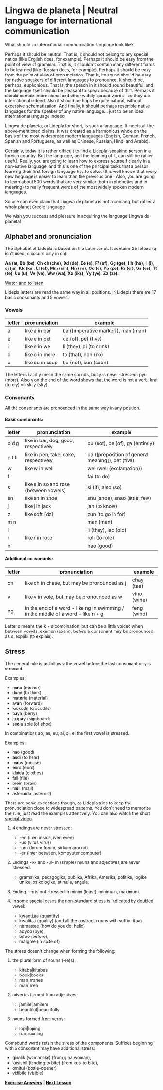 # Lingwa de planeta | Neutral language for international communication

What should an international communication language look like?

Perhaps it should be neutral. That is, it should not belong to any special
nation (like English does, for example). Perhaps it should be easy from the
point of view of grammar. That is, it shouldn't contain many different forms to
be learned (like Russian does, for example). Perhaps it should be easy from the
point of view of pronunciation. That is, its sound should be easy for native
speakers of different languages to pronounce. It should be, perhaps,
euphonious. That is, the speech in it should sound beautiful, and the language
itself should be pleasant to speak because of that. Perhaps it should contain
international and other widely spread words - as they are international indeed.
Also it should perhaps be quite natural, without excessive schematization. And
finally, it should perhaps resemble native languages for the speaker of any
native language... just to be an ideal international language indeed.

Lingwa de planeta, or Lidepla for short, is such a language. It meets all the
above-mentioned claims. It was created as a harmonious whole on the basis of
the most widespread modern languages (English, German, French, Spanish and
Portuguese, as well as Chinese, Russian, Hindi and Arabic).

Certainly, today it is rather difficult to find a Lidepla-speaking person in a
foreign country. But the language, and the learning of it, can still be rather
useful. Really, you are going to learn how to express yourself clearly in a
non-native language, and this is one of the principal tasks that a person
learning their first foreign language has to solve. (It is well known that
every new language is easier to learn than the previous one.) Also, you are
going to learn about 500 words that are very similar (both in phonetics and in
meaning) to really frequent words of the most widely spoken modern languages.

So one can even claim that Lingwa de planeta is not a conlang, but rather a
whole planet Creole language.

We wish you success and pleasure in acquiring the language Lingwa de planeta!

## Alphabet and pronunciation

The alphabet of Lidepla is based on the Latin script. It contains 25 letters (q
isn't used, c occurs only in ch):

**Aa (a)**, **Bb (be)**, **Ch ch (che)**, **Dd (de)**, **Ee (e)**, **Ff (ef)**,
**Gg (ge)**, **Hh (ha)**, **Ii (i)**, **Jj (ja)**, **Kk (ka)**, **Ll (el)**,
**Mm (em)**, **Nn (en)**, **Oo (o)**, **Pp (pe)**, **Rr (er)**, **Ss (es)**,
**Tt (te)**, **Uu (u)**, **Vv (ve)**, **Ww (wa)**, **Xx (iks)**, **Yy (ye)**,
**Zz (ze).**

[Watch and to listen](https://www.youtube.com/watch?v=RfItYf-cAig)

Lidepla letters are read the same way in all positions. In Lidepla there are 17
basic consonants and 5 vowels.

### Vowels

| letter | pronunciation   | example                             |
|--------|-----------------|-------------------------------------|
| a      | like a in bar   | ba ([imperative marker]), man (man) |
| e      | like e in pet   | de (of), pet (five)                 |
| i      | like e in we    | li (they), pi (to drink)            |
| o      | like o in more  | to (that), non (no)                 |
| u      | like ou in soup | bu (not), sun (soon)                |

The letters i and y mean the same sounds, but y is never stressed: pyu (more).
Also y on the end of the word shows that the word is not a verb: krai (to cry)
vs skay (sky).

### Consonants

All the consonants are pronounced in the same way in any position.

#### Basic consonants:

| letter | pronunciation                          | example                                           |
|--------|----------------------------------------|---------------------------------------------------|
| b d g  | like in bar, dog, good, respectively   | bu (not), de (of), ga (entirely)                  |
| p t k  | like in pen, take, cake, respectively  | pa ([preposition of general meaning]), pet (five) |
| w      | like w in well                         | wel (well (exclamation))                          |
| f      |                                        | fai (to do)                                       |
| s      | like s in so and rose (between vowels) | si (if), also (so)                                |
| sh     | like sh in shoe                        | shu (shoe), shao (little, few)                    |
| j      | like j in jack                         | jan (to know)                                     |
| z      | like soft [dz]                         | zun (to go in for)                                |
| m n    |                                        | man (man)                                         |
| l      |                                        | li (they), lao (old)                              |
| r      | like r in rose                         | roli (to role)                                    |
| h      |                                        | hao (good)                                        |

#### Additional consonants:

| letter | pronunciation                                                                     | example     |
|--------|-----------------------------------------------------------------------------------|-------------|
| ch     | like ch in chase, but may be pronounced as j                                      | chay (tea)  |
| v      | like v in vote, but may be pronounced as w                                        | vino (wine) |
| ng     | in the end of a word - like ng in swimming / in the middle of a word - like n + g | feng (wind) |

Letter x means the k + s combination, but can be a little voiced when between
vowels: examen (exam), before a consonant may be pronounced as s: expliki (to
explain).

## Stress

The general rule is as follows: the vowel before the last consonant or y is
stressed.

Examples:

- m**a**ta (mother)
- d**u**mi (to think)
- mat**e**ria (material)
- av**a**n (forward)
- krokod**i**l (crocodile)
- b**a**ya (berry)
- jaop**a**y (signboard)
- su**o**la sole (of shoe)

In combinations ao; au, eu; ai, oi, ei the first vowel is stressed.

Examples:

- h**a**o (good)
- **a**udi (to hear)
- m**a**us (mouse)
- **e**uro (euro)
- kl**a**ida (clothes)
- f**a**il (file)
- br**e**in (brain)
- m**e**il (mail)
- aster**o**ida (asteroid)

There are some exceptions though, as Lidepla tries to keep the pronunciation
close to widespread patterns. You don't need to memorize the rule, just read
the examples attentively. You can also watch the short [special
video](https://www.youtube.com/watch?v=d3dhsU5UrLw).

1. 4 endings are never stressed:
    - -en (inen inside, iven even)
    - -us (virus virus)
    - -um (forum forum, sirkum around)
    - -er (inter between, kompyuter computer)

2. Endings -ik- and -ul- in (simple) nouns and adjectives are never stressed:
    - gramatika, pedagogika, publika, Afrika, Amerika, politike, logike, unike,
    psikologike, stimula, angula.

3. Ending -im is not stressed in minim (least), minimum, maximum.

4. In some special cases the non-standard stress is indicated by doubled vowel:
    - kwantitaa (quantity)
    - kwalitaa (quality) (and all the abstract nouns with suffix -itaa)
    - namastee (how do you do, hello)
    - adyoo (bye),
    - bifoo (before),
    - malgree (in spite of)

The stress doesn't change when forming the following:

1. the plural form of nouns (-(e)s):
    - kitaba|kitabas
    - book|books
    - man|manes
    - man|men

2. adverbs formed from adjectives:
    - jamile|jamilem
    - beautiful|beautifully

3. nouns formed from verbs:
    - lopi|loping
    - run|running

Compound words retain the stress of the components. Suffixes beginning with a
consonant may have additional stress:

- ginalik (womanlike) (from gina woman),
- kusishil (tending to bite) (from kusi to bite),
- ofnitul (bottle-opener)
- vidibile (visible)

**[Exercise Answers]() | [Next Lesson](./lesson_01.md)**
